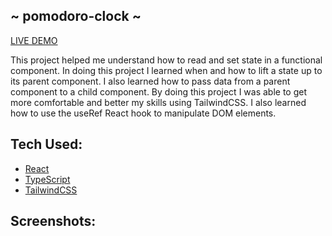 ## ~ pomodoro-clock ~
[LIVE DEMO](https://brandonngithub.github.io/pomodor-clock/)
<p>This project helped me understand how to read and set state in a functional component. In doing this project I learned when and how to lift a state up to its parent component. I also learned how to pass data from a parent component to a child component. By doing this project I was able to get more comfortable and better my skills using TailwindCSS. I also learned how to use the useRef React hook to manipulate DOM elements.</p>

## Tech Used:
- [React](https://reactjs.org/)
- [TypeScript](https://www.typescriptlang.org/)
- [TailwindCSS](https://tailwindcss.com/)

## Screenshots:
